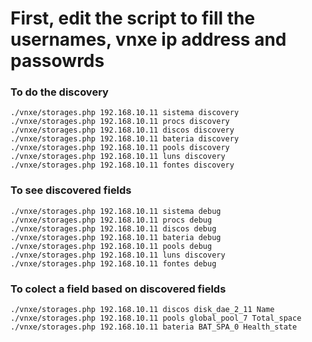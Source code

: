 # First, edit the script to fill the usernames, vnxe ip address and passowrds

### To do the discovery
```shell
./vnxe/storages.php 192.168.10.11 sistema discovery
./vnxe/storages.php 192.168.10.11 procs discovery
./vnxe/storages.php 192.168.10.11 discos discovery
./vnxe/storages.php 192.168.10.11 bateria discovery
./vnxe/storages.php 192.168.10.11 pools discovery
./vnxe/storages.php 192.168.10.11 luns discovery
./vnxe/storages.php 192.168.10.11 fontes discovery
```

### To see discovered fields
```shell
./vnxe/storages.php 192.168.10.11 sistema debug
./vnxe/storages.php 192.168.10.11 procs debug
./vnxe/storages.php 192.168.10.11 discos debug
./vnxe/storages.php 192.168.10.11 bateria debug
./vnxe/storages.php 192.168.10.11 pools debug
./vnxe/storages.php 192.168.10.11 luns discovery
./vnxe/storages.php 192.168.10.11 fontes debug
```

### To colect a field based on discovered fields
```shell
./vnxe/storages.php 192.168.10.11 discos disk_dae_2_11 Name
./vnxe/storages.php 192.168.10.11 pools global_pool_7 Total_space
./vnxe/storages.php 192.168.10.11 bateria BAT_SPA_0 Health_state
```
